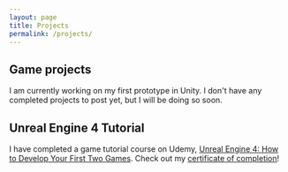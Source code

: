 ```yaml
---
layout: page
title: Projects
permalink: /projects/
---
```


## Game projects
I am currently working on my first prototype in Unity. I don't have any completed projects to post yet, but I will be doing so soon.

## Unreal Engine 4 Tutorial

I have completed a game tutorial course on Udemy, [Unreal Engine 4: How to Develop Your First Two Games](https://www.udemy.com/unreale4/learn/v4/overview). Check out my [certificate of completion](https://www.udemy.com/certificate/UC-K6PQGTPM/)!
